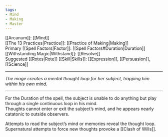 ```yaml
---
tags:
- Mind
- Making
- Master
---
```


[[Arcanum]]: [[Mind]]\
[[The 13 Practices|Practice]]: [[Practice of Making|Making]]\
Primary [[Spell Factors|Factor]]: [[Spell Factors#Duration|Duration]]\
[[Withstanding Magic|Withstand]]: [[Resolve]]\
Suggested [[Rotes|Rote]] [[Skill|Skills]]: [[Expression]], [[Persuasion]], [[Science]]

---

_The mage creates a mental thought loop for her subject, trapping him within his own mind._

---

For the Duration of the spell, the subject is unable to do anything but play through a single continuous loop in his mind.\
Thoughts cannot enter or exit the subject’s mind, and he appears nearly catatonic to outside observers.

Attempts to read the subject’s mind or memories reveal the thought loop. Supernatural attempts to force new thoughts provoke a [[Clash of Wills]].